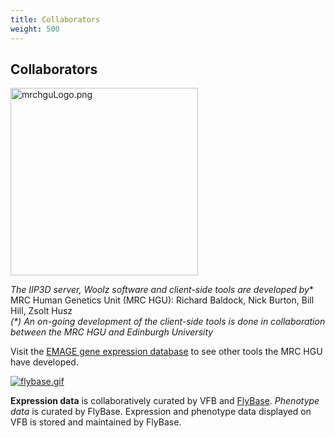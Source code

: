 ```yaml
---
title: Collaborators
weight: 500
---
```


## Collaborators

  <a href="http://www.hgu.mrc.ac.uk/"><img src="https://v2.virtualflybrain.org/images/vfb/project/logos/mrchguLogo.png" alt="mrchguLogo.png" width="300" /></a>

  **The IIP3D server, Woolz software and client-side tools* are developed by**
  MRC Human Genetics Unit (MRC HGU): Richard Baldock, Nick Burton, Bill Hill, Zsolt Husz
  <br />
  <i>(*) An on-going development of the client-side tools is done in collaboration between the MRC HGU and Edinburgh University</i>

  Visit the [EMAGE gene expression database](http://www.emouseatlas.org/emage/) to see other tools the MRC HGU have developed.

  [![flybase.gif](https://v2.virtualflybrain.org/images/vfb/project/logos/flybase.gif)](http://www.flybase.org/)

  **Expression data** is collaboratively curated by VFB and [FlyBase](http://www.flybase.org/). 
  <i>Phenotype data</i> is curated by FlyBase. Expression and phenotype data displayed on VFB is stored and maintained by FlyBase.
